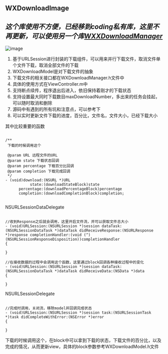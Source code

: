 ## WXDownloadImage

## *这个库使用不方便，已经移到coding私有库，这里不再更新，可以使用另一个库[WXXDownloadManager](!https://github.com/supergithuber/WXXDownloadManager.git)*

![image](https://github.com/supergithuber/WXDownloadManager/blob/master/example.gif)

1. 基于URLSession进行封装的下载组件，可以用来并行下载文件，取消文件单个文件下载，取消全部文件的下载
2. WXDownloadModel是对下载文件的抽象
3. 下载文件的相关接口都在WXDownloadManager.h文件中
4. 具体的使用方式在ViewController.m中
5. 支持断点续传，程序退出后进入，依旧保持着刚才的下载状态
6. 支持设置最大同时下载数目maxDownloadNumber，多出来的任务会挂起，可以随时取消和删除
7. 源码中有遇到的所有坑和注意点，可以参考下
8. 可以实时更新文件下载的进度，百分比，文件名，文件大小，已经下载大小

其中比较重要的函数

``` objc

/**
 下载的时候调用这个

 @param URL 远程文件的URL
 @param state 下载状态回调
 @param percentage 下载百分比回调
 @param completion 下载完成回调
 */
- (void)download:(NSURL *)URL
           state:(downloadStateBlock)state
      percentage:(downloadPercentageBlock)percentage
      completion:(downloadCompletionBlock)completion;
      
```

NSURLSessionDataDelegate

```objc

//收到Response之后就会调用，这里开启文件流，并可以获取文件总大小
- (void)URLSession:(NSURLSession *)session dataTask:(NSURLSessionDataTask *)dataTask didReceiveResponse:(NSURLResponse *)response completionHandler:(void (^)(NSURLSessionResponseDisposition))completionHandler
{

}

//在接收数据的过程中会调用这个函数，这里通过block回调各种接收过程中的变化
- (void)URLSession:(NSURLSession *)session dataTask:(NSURLSessionDataTask *)dataTask didReceiveData:(NSData *)data
{

}

```

NSURLSessionDelegate

```objc

//完成时调用，关闭流，移除model并回调完成状态
- (void)URLSession:(NSURLSession *)session task:(NSURLSessionTask *)task didCompleteWithError:(NSError *)error
{

}

```
下载的时候调用这个，在block中可以拿到下载的状态，下载文件的百分比，以及完成的情况，从而更新view，具体的block参数参考WXDownloadModel.h文件
